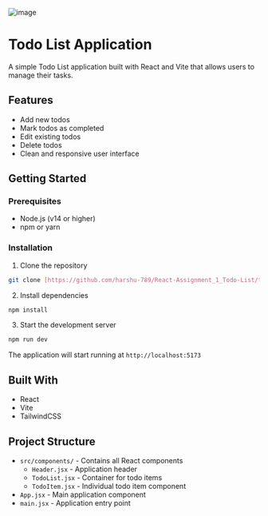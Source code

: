 ![image](https://github.com/user-attachments/assets/7f603a19-a9e9-45c3-8822-d561429ecee9)



# Todo List Application

A simple Todo List application built with React and Vite that allows users to manage their tasks.

## Features

- Add new todos
- Mark todos as completed
- Edit existing todos
- Delete todos
- Clean and responsive user interface

## Getting Started

### Prerequisites

- Node.js (v14 or higher)
- npm or yarn

### Installation

1. Clone the repository
```bash
git clone [https://github.com/harshu-789/React-Assignment_1_Todo-List/tree/main]
```

2. Install dependencies
```bash
npm install
```

3. Start the development server
```bash
npm run dev
```

The application will start running at `http://localhost:5173`

## Built With

- React
- Vite
- TailwindCSS

## Project Structure

- `src/components/` - Contains all React components
  - `Header.jsx` - Application header
  - `TodoList.jsx` - Container for todo items
  - `TodoItem.jsx` - Individual todo item component
- `App.jsx` - Main application component
- `main.jsx` - Application entry point

